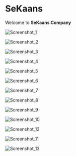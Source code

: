 ﻿# SeKaans 

Welcome to **SeKaans Company**

![Screenshot_1](https://github.com/kaankaltakkiran/SeKaans/assets/98158194/643507aa-f829-4689-be4d-1a33e953e6f0)


![Screenshot_2](https://github.com/kaankaltakkiran/SeKaans/assets/98158194/559cdb4f-3398-4c59-a4da-11f69649275c)


![Screenshot_3](https://github.com/kaankaltakkiran/SeKaans/assets/98158194/f3e0bb22-cf73-44e1-8ac6-1900d56c90a2)


![Screenshot_4](https://github.com/kaankaltakkiran/SeKaans/assets/98158194/34e02b16-32dc-4547-a5d2-4ae82120cb75)


![Screenshot_5](https://github.com/kaankaltakkiran/SeKaans/assets/98158194/ca944039-9f4b-4a11-bf72-7725e0b5a051)


![Screenshot_6](https://github.com/kaankaltakkiran/SeKaans/assets/98158194/69ea13fd-787c-45ea-9760-2961164d66de)


![Screenshot_7](https://github.com/kaankaltakkiran/SeKaans/assets/98158194/15bfc224-42d0-4486-b4ff-1f48c27c3d75)


![Screenshot_8](https://github.com/kaankaltakkiran/SeKaans/assets/98158194/ea49cbe2-631f-44dd-8832-fd806b2bed71)


![Screenshot_9](https://github.com/kaankaltakkiran/SeKaans/assets/98158194/2d3b2301-7bc4-443f-b97b-7fccd01f41c2)


![Screenshot_10](https://github.com/kaankaltakkiran/SeKaans/assets/98158194/01281155-bb6e-4591-9a2b-addabd9fcb65)


![Screenshot_12](https://github.com/kaankaltakkiran/SeKaans/assets/98158194/703eef0d-8cdf-4c14-99bb-81e7be044a14)


![Screenshot_11](https://github.com/kaankaltakkiran/SeKaans/assets/98158194/a3378df4-b9a0-469f-a2c5-12491364909e)


![Screenshot_13](https://github.com/kaankaltakkiran/SeKaans/assets/98158194/6371f456-be48-44b9-9637-9b81fb470875)


